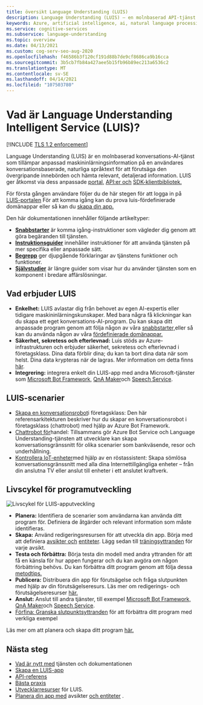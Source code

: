 ```yaml
---
title: översikt Language Understanding (LUIS)
description: Language Understanding (LUIS) – en molnbaserad API-tjänst som använder maskininlärning till konversationsspråk, naturligt språk för att förutsäga innebörd och extrahera information.
keywords: Azure, artificial intelligence, ai, natural language processing, nlp, natural language understanding, nlu, LUIS, conversational AI, ai chatbot, nlp ai, azure luis
ms.service: cognitive-services
ms.subservice: language-understanding
ms.topic: overview
ms.date: 04/13/2021
ms.custom: cog-serv-seo-aug-2020
ms.openlocfilehash: f46586b3f120cf191d88b7de9cf8686ca9b16cca
ms.sourcegitcommit: 3b5cb7fb84a427aee5b15fb96b89ec213a6536c2
ms.translationtype: MT
ms.contentlocale: sv-SE
ms.lasthandoff: 04/14/2021
ms.locfileid: "107503780"
---
```

# <a name="what-is-language-understanding-luis"></a>Vad är Language Understanding Intelligent Service (LUIS)?

[!INCLUDE [TLS 1.2 enforcement](../../../includes/cognitive-services-tls-announcement.md)]

Language Understanding (LUIS) är en molnbaserad konversations-AI-tjänst som tillämpar anpassad maskininlärningsinformation på en användares konversationsbaserade, naturliga språktext för att förutsäga den övergripande innebörden och hämta relevant, detaljerad information. LUIS ger åtkomst via dess anpassade [portal,](https://www.luis.ai) [API:er och][endpoint-apis] [SDK-klientbibliotek.](client-libraries-rest-api.md)

För första gången användare följer du de här stegen för att logga in på [LUIS-portalen](sign-in-luis-portal.md "logga in på LUIS-portalen") För att komma igång kan du prova luis-fördefinierade domänappar eller så kan du [skapa din app.](get-started-portal-build-app.md) [](luis-get-started-create-app.md)

Den här dokumentationen innehåller följande artikeltyper:  

* [**Snabbstarter**](luis-get-started-create-app.md) är komma igång-instruktioner som vägleder dig genom att göra begäranden till tjänsten.  
* [**Instruktionsguider**](luis-how-to-start-new-app.md) innehåller instruktioner för att använda tjänsten på mer specifika eller anpassade sätt.  
* [**Begrepp**](artificial-intelligence.md) ger djupgående förklaringar av tjänstens funktioner och funktioner.  
* [**Självstudier**](tutorial-intents-only.md) är längre guider som visar hur du använder tjänsten som en komponent i bredare affärslösningar.  

## <a name="what-does-luis-offer"></a>Vad erbjuder LUIS 

* **Enkelhet:** LUIS avlastar dig från behovet av egen AI-expertis eller tidigare maskininlärningskunskaper. Med bara några få klickningar kan du skapa ett eget konversations-AI-program. Du kan skapa ditt anpassade program genom att följa någon av våra [snabbstarter,](get-started-portal-build-app.md)eller så kan du använda någon av våra [fördefinierade domänappar.](luis-get-started-create-app.md)
* **Säkerhet, sekretess och efterlevnad:** Luis stöds av Azure-infrastrukturen och erbjuder säkerhet, sekretess och efterlevnad i företagsklass. Dina data förblir dina; du kan ta bort dina data när som helst. Dina data krypteras när de lagras. Mer information om detta finns [här](https://azure.microsoft.com/support/legal/cognitive-services-compliance-and-privacy).
* **Integrering:** integrera enkelt din LUIS-app med andra Microsoft-tjänster som [Microsoft Bot Framework,](https://docs.microsoft.com/composer/tutorial/tutorial-luis) [QnA Maker](../QnAMaker/choose-natural-language-processing-service.md)och [Speech Service](../Speech-Service/quickstarts/intent-recognition.md).


## <a name="luis-scenarios"></a>LUIS-scenarier
* [Skapa en konversationsrobot](https://docs.microsoft.com/azure/architecture/reference-architectures/ai/conversational-bot)i företagsklass: Den här referensarkitekturen beskriver hur du skapar en konversationsrobot i företagsklass (chattrobot) med hjälp av Azure Bot Framework.
* [Chattrobot för](https://docs.microsoft.com/azure/architecture/solution-ideas/articles/commerce-chatbot)handel: Tillsammans gör Azure Bot Service och Language Understanding-tjänsten att utvecklare kan skapa konversationsgränssnitt för olika scenarier som bankväsende, resor och underhållning.
* [Kontrollera IoT-enheter](https://docs.microsoft.com/azure/architecture/solution-ideas/articles/iot-controlling-devices-with-voice-assistant)med hjälp av en röstassistent: Skapa sömlösa konversationsgränssnitt med alla dina Internettillgängliga enheter – från din anslutna TV eller anslut till enheter i ett anslutet kraftverk.


## <a name="application-development-life-cycle"></a>Livscykel för programutveckling

![Livscykel för LUIS-apputveckling](./media/luis-overview/luis-dev-lifecycle.png "Luis-programmets livscykel för utfasning")

-   **Planera:** Identifiera de scenarier som användarna kan använda ditt program för. Definiera de åtgärder och relevant information som måste identifieras.
-   **Skapa:** Använd redigeringsresursen för att utveckla din app. Börja med att definiera [avsikter och](luis-concept-intent.md) [entiteter](luis-concept-entity-types.md). Lägg sedan till [träningsyttranden](luis-concept-utterance.md) för varje avsikt. 
-   **Testa och förbättra:** Börja testa din modell med andra yttranden för att få en känsla för hur appen fungerar och du kan avgöra om någon förbättring behövs. Du kan förbättra ditt program genom att följa dessa [metodtips.](luis-concept-best-practices.md) 
-   **Publicera:** Distribuera din app för förutsägelse och fråga slutpunkten med hjälp av din förutsägelseresurs. Läs mer om redigerings- och förutsägelseresurser [här.](luis-how-to-azure-subscription.md#luis-resources) 
-   **Anslut:** Anslut till andra tjänster, till exempel [Microsoft Bot Framework,](https://docs.microsoft.com/composer/tutorial/tutorial-luis) [QnA Maker](../QnAMaker/choose-natural-language-processing-service.md)och [Speech Service](../Speech-Service/quickstarts/intent-recognition.md). 
-    [Förfina: Granska slutpunktsyttranden](luis-concept-review-endpoint-utterances.md) för att förbättra ditt program med verkliga exempel

Läs mer om att planera och skapa ditt program [här.](luis-how-plan-your-app.md)

## <a name="next-steps"></a>Nästa steg

* [Vad är nytt med](whats-new.md "Nyheter") tjänsten och dokumentationen
* [Skapa en LUIS-app](tutorial-intents-only.md)
* [API-referens][endpoint-apis]
* [Bästa praxis](luis-concept-best-practices.md)
* [Utvecklarresurser](developer-reference-resource.md "Resurser för utvecklare") för LUIS.
* [Planera din app med](luis-how-plan-your-app.md "Planera din app") avsikter [och entiteter](luis-concept-intent.md "Avseenden") . [](luis-concept-entity-types.md "Enheter")

[bot-framework]: /bot-framework/
[flow]: /connectors/luis/
[authoring-apis]: https://go.microsoft.com/fwlink/?linkid=2092087
[endpoint-apis]: https://go.microsoft.com/fwlink/?linkid=2092356
[qnamaker]: https://qnamaker.ai/
